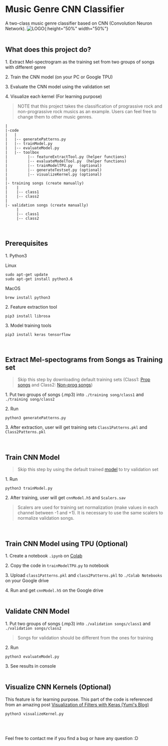 # Music Genre CNN Classifier
A two-class music genre classifier based on CNN (Convolution Neuron Network). 
![LOGO](https://user-images.githubusercontent.com/7735800/57189492-78801b00-6edd-11e9-8d6c-be3fabaf6102.png){:height="50%" width="50%"}
<br>
<br>

## What does this project do?
1\. Extract Mel-spectrogram as the training set from two groups of songs with different genre 

2\. Train the CNN model (on your PC or Google TPU)

3\. Evaluate the CNN model using the validation set

4\. Visualize each kernel (For learning purpose)

> NOTE that this project takes the classification of prograssive rock and non-prograssive rock musics as an example. Users can feel free to change them to other music genres.

```
|
|-code
|   |
|   |-- generatePatterns.py
|   |-- trainModel.py
|   |-- evaluateModel.py
|   |-- toolbox
|         |-- featureExtractTool.py (helper functions)
|         |-- evaluateModelTool.py  (helper functions)
|         |-- trainModelTPU.py   (optional)
|         |-- generateTestset.py (optional)
|         |-- visualizeKernel.py (optional)
| 
|- training songs (create manually)
|    |
|    |-- class1
|    |-- class2
|
|- validation songs (create manually)
     |
     |-- class1
     |-- class2
```


<br>

## Prerequisites

1\. Python3

Linux
```
sudo apt-get update
sudo apt-get install python3.6
```

MacOS
```
brew install python3
```

2\. Feature extraction tool
```
pip3 install librosa
```

3\. Model training tools
```
pip3 install keras tensorflow
```
<br>


## Extract Mel-spectograms from Songs as Training set
> Skip this step by downloading default training sets (Class1: [Prop songs](https://drive.google.com/file/d/1ggK2dHxsiVPdFeDtgIUEir0KDj82HOgF/view?usp=sharing) and Class2: [Non-prog songs](https://drive.google.com/file/d/1ZiCTaWlbeo702_4A1TjgWVc_grOu7sml/view?usp=sharing))

1\. Put two groups of songs (.mp3) into `./training song/class1` and `./training song/class2`

2\. Run 
```
python3 generatePatterns.py
```  
3\. After extraction, user will get training sets `Class1Patterns.pkl` and `Class2Patterns.pkl`

<br>


## Train CNN Model 
 > Skip this step by using the default trained [model](https://drive.google.com/file/d/11GtfNa6Lzm09ifd6Shu6CUv61kW6wJXB/view?usp=sharing) to try validation set
 
1\. Run
```
python3 trainModel.py
```  
2\. After training, user will get `cnnModel.h5` and `Scalers.sav`
> Scalers are used for training set normalization (make values in each channel between -1 and +1). It is necessary to use the same scalers to normalize validation songs.
<br>


## Train CNN Model using TPU (Optional)
1\. Create a notebook `.ipynb` on [Colab](https://colab.research.google.com/)

2\. Copy the code in `trainModelTPU.py` to notebook

3\. Upload `class1Patterns.pkl` and `class2Patterns.pkl` to `./Colab Notebooks` on your Google drive

4\. Run and get `cnnModel.h5` on the Google drive
<br>
<br>


## Validate CNN Model
1\. Put two groups of songs (.mp3) into `./validation songs/class1` and `./validation songs/class2`
> Songs for validation should be different from the ones for training

2\. Run
```
python3 evaluateModel.py
```
3\. See results in console
<br>
<br>

## Visualize CNN Kernels (Optional)
This feature is for learning purpose. This part of the code is referenced from an amazing post [Visualization of Filters with Keras (Yumi's Blog)](https://fairyonice.github.io/Visualization%20of%20Filters%20with%20Keras.html)
```
python3 visualizeKernel.py
```
<br>
<br>

Feel free to contact me if you find a bug or have any question :D
